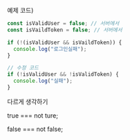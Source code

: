 예제 코드)

```js
const isValidUser = false; // 서버에서
const isVaildToken = false; // 서버에서

if (!(isValidUser && isVaildToken)) {
  console.log("로그인실패");
}

// 수정 코드
if (!isValidUser && !isValidToken) {
  console.log("실패");
}
```

다르게 생각하기

true === not ture;

false === not false;
